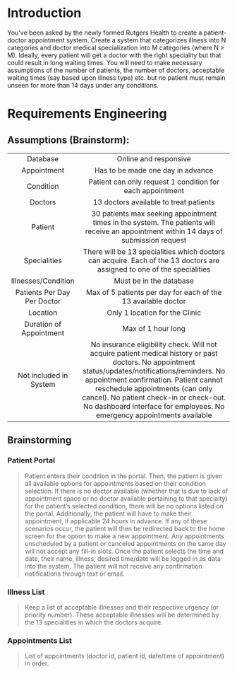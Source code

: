 # Introduction
You've been asked by the newly formed Rutgers Health to create a patient-doctor appointment system. Create a system that categorizes illness into N categories and doctor medical specialization into M categories (where N > M). Ideally, every patient will get a doctor with the right speciality but that could result in long waiting times. You will need to make necessary assumptions of the number of patients, the number of doctors, acceptable waiting times (say based upon illness type) etc. but no patient must remain unseen for more than 14 days under any conditions.

# Requirements Engineering

## Assumptions (Brainstorm):

|||
|:----------------:|:----:|
|Database|Online and responsive|
|Appointment|Has to be made one day in advance|
|Condition|Patient can only request 1 condition for each appointment|
|Doctors|13 doctors available to treat patients|
|Patient|30 patients max seeking appointment times in the system. The patients will receive an appointment within 14 days of submission request|
|Specialities|There will be 13 specialities which doctors can acquire. Each of the 13 doctors are assigned to one of the specialities|
|Illnesses/Condition|Must be in the database|
|Patients Per Day Per Doctor|Max of 5 patients per day for each of the 13  available doctor|
|Location|Only 1 location for the Clinic|
|Duration of Appointment|Max of 1 hour long|
|Not included in System|No insurance eligibility check. Will not acquire patient medical history or past doctors. No appointment status/updates/notifications/reminders. No appointment confirmation. Patient cannot reschedule appointments (can only cancel). No patient check-in or check-out. No dashboard interface for employees. No emergency appointments available|

## Brainstorming

### Patient Portal

> Patient enters their condition in the portal. Then, the patient is given all available options for appointments based on their condition selection. If there is no doctor available (whether that is due to lack of appointment space or no doctor available pertaining to that specialty) for the patient’s selected condition, there will be no options listed on the portal. Additionally, the patient will have to make their appointment, if applicable 24 hours in advance. If any of these scenarios occur, the patient will then be redirected back to the home screen for the option to make a new appointment. Any appointments unscheduled by a patient or canceled appointments on the same day will not accept any fill-in slots. Once the patient selects the time and date, their name, illness, desired time/date will be logged in as data into the system. The patient will not receive any confirmation notifications through text or email.  

### Illness List

> Keep a list of acceptable illnesses and their respective urgency (or priority number). These acceptable illnesses will be determined by the 13 specialities in which the doctors acquire. 

### Appointments List

> List of appointments (doctor id, patient id, date/time of appointment) in order.